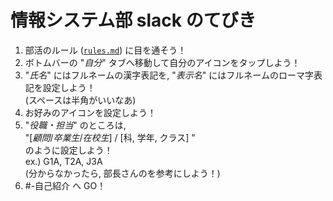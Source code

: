 # 情報システム部 slack のてびき

1. 部活のルール ([`rules.md`](./rules.md)) に目を通そう！
1. ボトムバーの "_自分_" タブへ移動して自分のアイコンをタップしよう！
1. "_氏名_" にはフルネームの漢字表記を, "_表示名_" にはフルネームのローマ字表記を設定しよう！  
   (スペースは半角がいいなあ)
1. お好みのアイコンを設定しよう！
1. "_役職・担当_" のところは,  
    "[_顧問_/_卒業生_/_在校生_] / [科, 学年, クラス] "  
   のように設定しよう！  
   ex.) G1A, T2A, J3A  
   (分からなかったら, 部長さんのを参考にしよう！)
1. #-自己紹介 へ GO！

